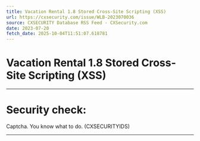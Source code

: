 ```yaml
---
title: Vacation Rental 1.8 Stored Cross-Site Scripting (XSS)
url: https://cxsecurity.com/issue/WLB-2023070036
source: CXSECURITY Database RSS Feed - CXSecurity.com
date: 2023-07-20
fetch_date: 2025-10-04T11:51:07.618781
---
```


# Vacation Rental 1.8 Stored Cross-Site Scripting (XSS)

---

# Security check:

Captcha. You know what to do. (CXSECURITYIDS)

---